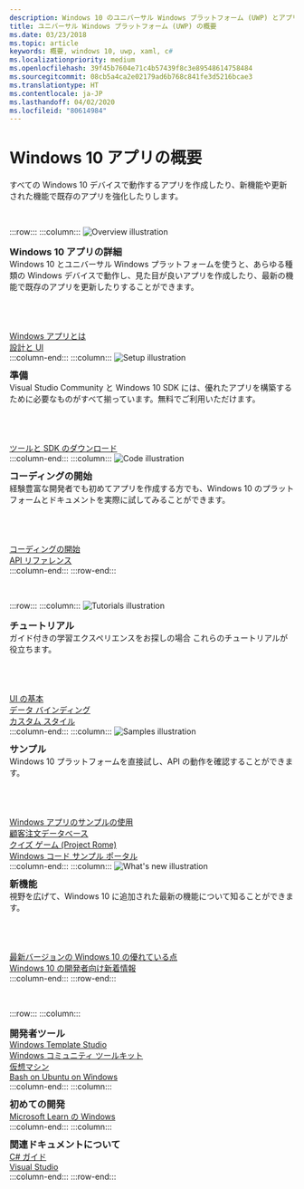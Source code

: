 ```yaml
---
description: Windows 10 のユニバーサル Windows プラットフォーム (UWP) とアプリ開発の概要について説明します。
title: ユニバーサル Windows プラットフォーム (UWP) の概要
ms.date: 03/23/2018
ms.topic: article
keywords: 概要, windows 10, uwp, xaml, c#
ms.localizationpriority: medium
ms.openlocfilehash: 39f45b7604e71c4b57439f8c3e89548614758484
ms.sourcegitcommit: 08cb5a4ca2e02179ad6b768c841fe3d5216bcae3
ms.translationtype: HT
ms.contentlocale: ja-JP
ms.lasthandoff: 04/02/2020
ms.locfileid: "80614984"
---
```

# <a name="get-started-with-windows-10-apps"></a>Windows 10 アプリの概要

すべての Windows 10 デバイスで動作するアプリを作成したり、新機能や更新された機能で既存のアプリを強化したりします。

<br/>

:::row:::
    :::column:::
        <img src="https://docs.microsoft.com/media/illustrations/biztalk-developer-documentation-1.svg" alt="Overview illustration" />
        <h3 style="margin-top: 10px; margin-bottom: 0px">Windows 10 アプリの詳細</h3>
        <p style="margin-top: 0px; margin-bottom: 50px">Windows 10 とユニバーサル Windows プラットフォームを使うと、あらゆる種類の Windows デバイスで動作し、見た目が良いアプリを作成したり、最新の機能で既存のアプリを更新したりすることができます。</p>
        <br>
        <a href="//docs.microsoft.com/windows/uwp/get-started/universal-application-platform-guide">Windows アプリとは</a><br/>
        <a href="//developer.microsoft.com/windows/apps/design">設計と UI</a><br/>
    :::column-end:::
    :::column:::
        <img src="https://docs.microsoft.com/media/illustrations/biztalk-host-integration-install-configure.svg" alt="Setup illustration" />
        <h3 style="margin-top: 10px; margin-bottom: 0px">準備</h3>
        <p style="margin-top: 0px; margin-bottom: 50px">Visual Studio Community と Windows 10 SDK には、優れたアプリを構築するために必要なものがすべて揃っています。無料でご利用いただけます。</p>
        <br>
        <a href="//docs.microsoft.com/windows/uwp/get-started/get-set-up">ツールと SDK のダウンロード</a><br/>
    :::column-end:::
    :::column:::
        <img src="https://docs.microsoft.com/media/illustrations/team-services-dev-ops-test.svg" alt="Code illustration" />
        <h3 style="margin-top: 10px; margin-bottom: 0px">コーディングの開始</h3>
        <p style="margin-top: 0px; margin-bottom: 50px">経験豊富な開発者でも初めてアプリを作成する方でも、Windows 10 のプラットフォームとドキュメントを実際に試してみることができます。</p>
        <br>
        <a href="//docs.microsoft.com/windows/uwp/get-started/create-uwp-apps">コーディングの開始</a><br/>
        <a href="//docs.microsoft.com/uwp/">API リファレンス</a><br/>
    :::column-end:::
:::row-end:::

<br/>

:::row:::
    :::column:::
        <img src="https://docs.microsoft.com/media/illustrations/biztalk-get-started-get-started.svg" alt="Tutorials illustration" />
        <h3 style="margin-top: 10px; margin-bottom: 0px">チュートリアル</h3>
        <p style="margin-top: 0px; margin-bottom: 50px">ガイド付きの学習エクスペリエンスをお探しの場合 これらのチュートリアルが役立ちます。</p>
        <br>
        <a href="//docs.microsoft.com/windows/uwp/design/basics/xaml-basics-ui">UI の基本</a><br/>
        <a href="//docs.microsoft.com/windows/uwp/data-binding/xaml-basics-data-binding">データ バインディング</a><br/>
        <a href="//docs.microsoft.com/windows/uwp/design/basics/xaml-basics-style">カスタム スタイル</a><br/>
    :::column-end:::
    :::column:::
        <img src="https://docs.microsoft.com/media/illustrations/biztalk-get-started-scenarios.svg" alt="Samples illustration" />
        <h3 style="margin-top: 10px; margin-bottom: 0px">サンプル</h3>
        <p style="margin-top: 0px; margin-bottom: 50px">Windows 10 プラットフォームを直接試し、API の動作を確認することができます。</p>
        <br>
        <a href="//docs.microsoft.com/windows/uwp/get-started/get-uwp-app-samples">Windows アプリのサンプルの使用</a><br/>
        <a href="//github.com/Microsoft/Windows-appsample-customers-orders-database">顧客注文データベース</a><br/>
        <a href="//github.com/Microsoft/Windows-appsample-remote-system-sessions">クイズ ゲーム (Project Rome)</a><br/>
        <a href="//developer.microsoft.com/windows/samples">Windows コード サンプル ポータル</a><br/>
    :::column-end:::
    :::column:::
        <img src="https://docs.microsoft.com/media/illustrations/ms365enterprise-partner-news-2.svg" alt="What's new illustration" />
        <h3 style="margin-top: 10px; margin-bottom: 0px">新機能</h3>
        <p style="margin-top: 0px; margin-bottom: 50px">視野を広げて、Windows 10 に追加された最新の機能について知ることができます。</p>
        <br>
        <a href="//developer.microsoft.com/windows/windows-10-for-developers">最新バージョンの Windows 10 の優れている点</a><br/>
        <a href="//docs.microsoft.com/windows/uwp/whats-new/windows-10-version-latest">Windows 10 の開発者向け新着情報</a><br/>
    :::column-end:::
:::row-end:::

<br/>

:::row:::
    :::column:::
        <h3 style="margin-top: 10px; margin-bottom: 0px">開発者ツール</h3>
        <a href="https://github.com/Microsoft/WindowsTemplateStudio/">Windows Template Studio</a><br/>
        <a href="//docs.microsoft.com/windows/uwpcommunitytoolkit/">Windows コミュニティ ツールキット</a><br/>
        <a href="//developer.microsoft.com/windows/downloads/virtual-machines">仮想マシン</a><br/>
        <a href="//docs.microsoft.com/windows/wsl/about">Bash on Ubuntu on Windows</a><br/>
    :::column-end:::
    :::column:::
        <h3 style="margin-top: 10px; margin-bottom: 0px">初めての開発</h3>
        <a href="//docs.microsoft.com/learn/browse/?products=windows&resource_type=module">Microsoft Learn の Windows</a><br/>
    :::column-end:::
    :::column:::
        <h3 style="margin-top: 10px; margin-bottom: 0px">関連ドキュメントについて</h3>
        <a href="//docs.microsoft.com/dotnet/csharp/">C# ガイド</a><br/>
        <a href="//docs.microsoft.com/visualstudio/ide/">Visual Studio</a><br/>
    :::column-end:::
:::row-end:::
